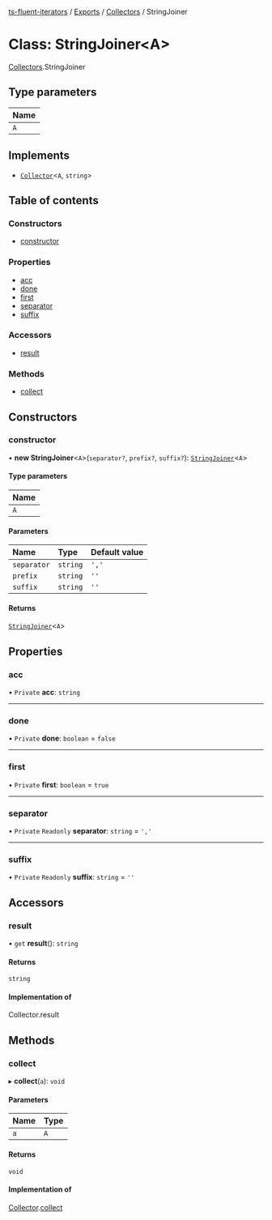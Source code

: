 [ts-fluent-iterators](../README.md) / [Exports](../modules.md) / [Collectors](../modules/Collectors.md) / StringJoiner

# Class: StringJoiner\<A\>

[Collectors](../modules/Collectors.md).StringJoiner

## Type parameters

| Name |
| :------ |
| `A` |

## Implements

- [`Collector`](../interfaces/Collectors.Collector.md)\<`A`, `string`\>

## Table of contents

### Constructors

- [constructor](Collectors.StringJoiner.md#constructor)

### Properties

- [acc](Collectors.StringJoiner.md#acc)
- [done](Collectors.StringJoiner.md#done)
- [first](Collectors.StringJoiner.md#first)
- [separator](Collectors.StringJoiner.md#separator)
- [suffix](Collectors.StringJoiner.md#suffix)

### Accessors

- [result](Collectors.StringJoiner.md#result)

### Methods

- [collect](Collectors.StringJoiner.md#collect)

## Constructors

### constructor

• **new StringJoiner**\<`A`\>(`separator?`, `prefix?`, `suffix?`): [`StringJoiner`](Collectors.StringJoiner.md)\<`A`\>

#### Type parameters

| Name |
| :------ |
| `A` |

#### Parameters

| Name | Type | Default value |
| :------ | :------ | :------ |
| `separator` | `string` | `','` |
| `prefix` | `string` | `''` |
| `suffix` | `string` | `''` |

#### Returns

[`StringJoiner`](Collectors.StringJoiner.md)\<`A`\>

## Properties

### acc

• `Private` **acc**: `string`

___

### done

• `Private` **done**: `boolean` = `false`

___

### first

• `Private` **first**: `boolean` = `true`

___

### separator

• `Private` `Readonly` **separator**: `string` = `','`

___

### suffix

• `Private` `Readonly` **suffix**: `string` = `''`

## Accessors

### result

• `get` **result**(): `string`

#### Returns

`string`

#### Implementation of

Collector.result

## Methods

### collect

▸ **collect**(`a`): `void`

#### Parameters

| Name | Type |
| :------ | :------ |
| `a` | `A` |

#### Returns

`void`

#### Implementation of

[Collector](../interfaces/Collectors.Collector.md).[collect](../interfaces/Collectors.Collector.md#collect)
